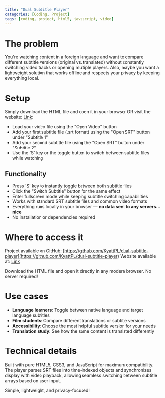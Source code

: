 ```yaml
---
title: "Dual Subtitle Player"
categories: [Coding, Project]
tags: [coding, project, html5, javascript, video]
---
```


# The problem
You're watching content in a foreign language and want to compare different subtitle versions (original vs. translated) without constantly switching video tracks or opening multiple players.
Also, maybe you want a lightweight solution that works offline and respects your privacy by keeping everything local.

# Setup
Simply download the HTML file and open it in your browser OR visit the website: [Link](https://kyattpl.github.io/dual-subtitle-player/):
- Load your video file using the "Open Video" button
- Add your first subtitle file (.srt format) using the "Open SRT" button under "Subtitle 1"
- Add your second subtitle file using the "Open SRT" button under "Subtitle 2"
- Use the 'S' key or the toggle button to switch between subtitle files while watching

## Functionality

- Press 'S' key to instantly toggle between both subtitle files
- Click the "Switch Subtitle" button for the same effect
- Enter fullscreen mode while keeping subtitle switching capabilities
- Works with standard SRT subtitle files and common video formats
- Everything runs locally in your browser — **no data sent to any servers... nice**
- No installation or dependencies required

# Where to access it
Project available on GitHub: [https://github.com/KyattPL/dual-subtitle-player](https://github.com/KyattPL/dual-subtitle-player)
Website available at: [Link](https://kyattpl.github.io/dual-subtitle-player/)

Download the HTML file and open it directly in any modern browser. No server required!

# Use cases

- **Language learners**: Toggle between native language and target language subtitles
- **Film students**: Compare different translations or subtitle versions
- **Accessibility**: Choose the most helpful subtitle version for your needs
- **Translation study**: See how the same content is translated differently

# Technical details

Built with pure HTML5, CSS3, and JavaScript for maximum compatibility. The player parses SRT files into time-indexed objects and synchronizes display with video playback, allowing seamless switching between subtitle arrays based on user input.

Simple, lightweight, and privacy-focused!